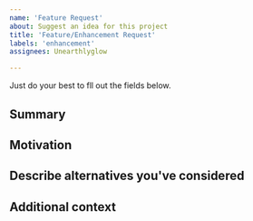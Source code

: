```yaml
---
name: 'Feature Request'
about: Suggest an idea for this project
title: 'Feature/Enhancement Request'
labels: 'enhancement'
assignees: Unearthlyglow

---
```


Just do your best to fll out the fields below.

## Summary

<!-- One paragraph explanation of the feature. -->

## Motivation

<!-- Why are we doing this? What use cases does it support? What is the expected outcome? -->

## Describe alternatives you've considered

<!-- A clear and concise description of the alternative solutions you've considered. Be sure to explain why Atom's existing customizability isn't suitable for this feature. -->

## Additional context

<!-- Add any other context or screenshots about the feature request here. -->
